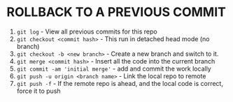 # ROLLBACK TO A PREVIOUS COMMIT

1. `git log` -  View all previous commits for this repo
2. `git checkout <commit hash>` - This run in detached head mode (no branch)
3. `git checkout -b <new branch>` - Create a new branch and switch to it.
4. `git merge <commit hash>` - Insert all the code into the current branch
5. `git commit -am 'initial merge'` - add and commit the work locally
6. `git push -u origin <branch name>` - Link the local repo to remote
7. `git push -f` - If the remote repo is ahead, and the local code is correct, force it to push
